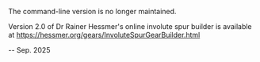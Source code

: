 The command-line version is no longer maintained.


Version 2.0 of Dr Rainer Hessmer's online involute spur builder is available at https://hessmer.org/gears/InvoluteSpurGearBuilder.html

-- Sep. 2025

